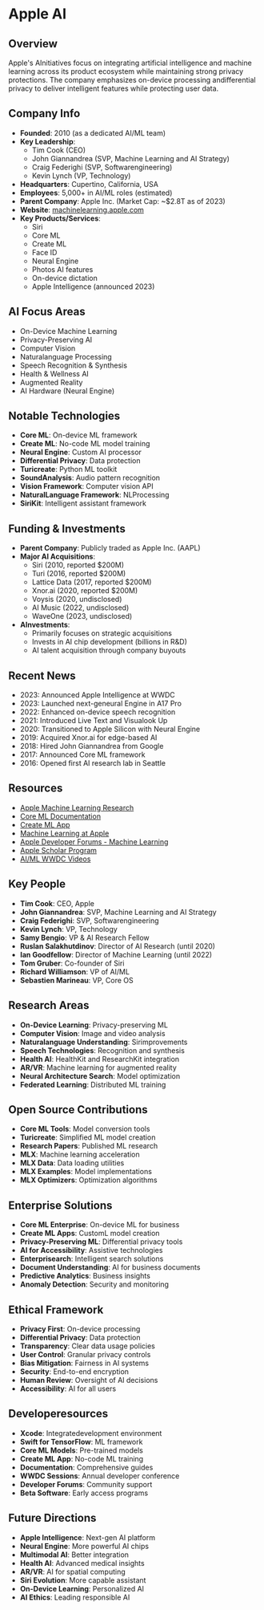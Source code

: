 # Apple AI

## Overview
Apple's AInitiatives focus on integrating artificial intelligence and machine learning across its product ecosystem while maintaining strong privacy protections. The company emphasizes on-device processing andifferential privacy to deliver intelligent features while protecting user data.

## Company Info
- **Founded**: 2010 (as a dedicated AI/ML team)
- **Key Leadership**:
  - Tim Cook (CEO)
  - John Giannandrea (SVP, Machine Learning and AI Strategy)
  - Craig Federighi (SVP, Softwarengineering)
  - Kevin Lynch (VP, Technology)
- **Headquarters**: Cupertino, California, USA
- **Employees**: 5,000+ in AI/ML roles (estimated)
- **Parent Company**: Apple Inc. (Market Cap: ~$2.8T as of 2023)
- **Website**: [machinelearning.apple.com](https://machinelearning.apple.com/)
- **Key Products/Services**:
  - Siri
  - Core ML
  - Create ML
  - Face ID
  - Neural Engine
  - Photos AI features
  - On-device dictation
  - Apple Intelligence (announced 2023)

## AI Focus Areas
- On-Device Machine Learning
- Privacy-Preserving AI
- Computer Vision
- Naturalanguage Processing
- Speech Recognition & Synthesis
- Health & Wellness AI
- Augmented Reality
- AI Hardware (Neural Engine)

## Notable Technologies
- **Core ML**: On-device ML framework
- **Create ML**: No-code ML model training
- **Neural Engine**: Custom AI processor
- **Differential Privacy**: Data protection
- **Turicreate**: Python ML toolkit
- **SoundAnalysis**: Audio pattern recognition
- **Vision Framework**: Computer vision API
- **NaturalLanguage Framework**: NLProcessing
- **SiriKit**: Intelligent assistant framework

## Funding & Investments
- **Parent Company**: Publicly traded as Apple Inc. (AAPL)
- **Major AI Acquisitions**:
  - Siri (2010, reported $200M)
  - Turi (2016, reported $200M)
  - Lattice Data (2017, reported $200M)
  - Xnor.ai (2020, reported $200M)
  - Voysis (2020, undisclosed)
  - AI Music (2022, undisclosed)
  - WaveOne (2023, undisclosed)
- **AInvestments**:
  - Primarily focuses on strategic acquisitions
  - Invests in AI chip development (billions in R&D)
  - AI talent acquisition through company buyouts

## Recent News
- 2023: Announced Apple Intelligence at WWDC
- 2023: Launched next-geneural Engine in A17 Pro
- 2022: Enhanced on-device speech recognition
- 2021: Introduced Live Text and Visualook Up
- 2020: Transitioned to Apple Silicon with Neural Engine
- 2019: Acquired Xnor.ai for edge-based AI
- 2018: Hired John Giannandrea from Google
- 2017: Announced Core ML framework
- 2016: Opened first AI research lab in Seattle

## Resources
- [Apple Machine Learning Research](https://machinelearning.apple.com/research/)
- [Core ML Documentation](https://developer.apple.com/documentation/coreml/)
- [Create ML App](https://developer.apple.com/machine-learning/create-ml/)
- [Machine Learning at Apple](https://www.apple.com/machine-learning/)
- [Apple Developer Forums - Machine Learning](https://developer.apple.com/forums/tags/machine-learning/)
- [Apple Scholar Program](https://machinelearning.apple.com/updates/introducing-apple-scholar)
- [AI/ML WWDC Videos](https://developer.apple.com/videos/machine-learning/)

## Key People
- **Tim Cook**: CEO, Apple
- **John Giannandrea**: SVP, Machine Learning and AI Strategy
- **Craig Federighi**: SVP, Softwarengineering
- **Kevin Lynch**: VP, Technology
- **Samy Bengio**: VP & AI Research Fellow
- **Ruslan Salakhutdinov**: Director of AI Research (until 2020)
- **Ian Goodfellow**: Director of Machine Learning (until 2022)
- **Tom Gruber**: Co-founder of Siri
- **Richard Williamson**: VP of AI/ML
- **Sebastien Marineau**: VP, Core OS

## Research Areas
- **On-Device Learning**: Privacy-preserving ML
- **Computer Vision**: Image and video analysis
- **Naturalanguage Understanding**: Sirimprovements
- **Speech Technologies**: Recognition and synthesis
- **Health AI**: HealthKit and ResearchKit integration
- **AR/VR**: Machine learning for augmented reality
- **Neural Architecture Search**: Model optimization
- **Federated Learning**: Distributed ML training

## Open Source Contributions
- **Core ML Tools**: Model conversion tools
- **Turicreate**: Simplified ML model creation
- **Research Papers**: Published ML research
- **MLX**: Machine learning acceleration
- **MLX Data**: Data loading utilities
- **MLX Examples**: Model implementations
- **MLX Optimizers**: Optimization algorithms

## Enterprise Solutions
- **Core ML Enterprise**: On-device ML for business
- **Create ML Apps**: CustomL model creation
- **Privacy-Preserving ML**: Differential privacy tools
- **AI for Accessibility**: Assistive technologies
- **Enterprisearch**: Intelligent search solutions
- **Document Understanding**: AI for business documents
- **Predictive Analytics**: Business insights
- **Anomaly Detection**: Security and monitoring

## Ethical Framework
- **Privacy First**: On-device processing
- **Differential Privacy**: Data protection
- **Transparency**: Clear data usage policies
- **User Control**: Granular privacy controls
- **Bias Mitigation**: Fairness in AI systems
- **Security**: End-to-end encryption
- **Human Review**: Oversight of AI decisions
- **Accessibility**: AI for all users

## Developeresources
- **Xcode**: Integratedevelopment environment
- **Swift for TensorFlow**: ML framework
- **Core ML Models**: Pre-trained models
- **Create ML App**: No-code ML training
- **Documentation**: Comprehensive guides
- **WWDC Sessions**: Annual developer conference
- **Developer Forums**: Community support
- **Beta Software**: Early access programs

## Future Directions
- **Apple Intelligence**: Next-gen AI platform
- **Neural Engine**: More powerful AI chips
- **Multimodal AI**: Better integration
- **Health AI**: Advanced medical insights
- **AR/VR**: AI for spatial computing
- **Siri Evolution**: More capable assistant
- **On-Device Learning**: Personalized AI
- **AI Ethics**: Leading responsible AI
